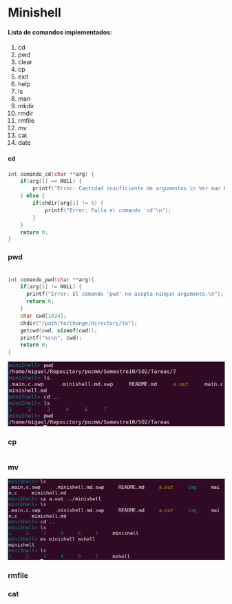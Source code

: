 # Minishell

#### Lista de comandos implementados:
1. cd
1. pwd
2. clear
3. cp
4. exit
5. help
6. ls
7. man
1. mkdir
1. rmdir
1. rmfile
1. mv
1. cat
1. date

#### cd

```c
int comando_cd(char **arg) {
    if(arg[1] == NULL) {
        printf("Error: Cantidad insuficiente de argumentos \n Ver man help");
    } else {
        if(chdir[arg[1] != 0) {
            printf("Error: Fallo el comando 'cd'\n");
        }
    }
    return 0;
}
```

### pwd
```c

int comando_pwd(char **arg){
    if(arg[1] != NULL) { 
      printf("Error: El comando 'pwd' no acepta ningun argumento.\n");
      return 0;
    }
    char cwd[1024];
    chdir("/path/to/change/directory/to");
    getcwd(cwd, sizeof(cwd));
    printf("%s\n", cwd);
    return 0;
}
```

![](./img/1.png)

### cp
```c
```

### mv

![](./img/2.png)

### rmfile

### cat
